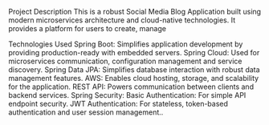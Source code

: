 Project Description
This is a robust Social Media Blog Application built using modern microservices architecture and cloud-native technologies. It provides a platform for users to create, manage

Technologies Used
Spring Boot: Simplifies application development by providing production-ready with embedded servers.
Spring Cloud: Used for microservices communication, configuration management and service discovery.
Spring Data JPA: Simplifies database interaction with robust data management features.
AWS: Enables cloud hosting, storage, and scalability for the application.
REST API: Powers communication between clients and backend services.
Spring Security:
Basic Authentication: For simple API endpoint security.
JWT Authentication: For stateless, token-based authentication and user session management..